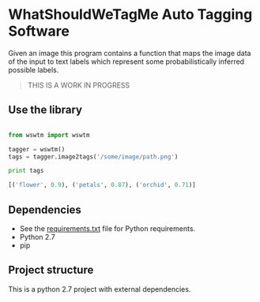 # WhatShouldWeTagMe Auto Tagging Software

Given an image this program contains a function that maps the image data of the input to text labels which represent some probabilistically inferred possible labels.

> THIS IS A WORK IN PROGRESS

## Use the library

```python

from wswtm import wswtm

tagger = wswtm()
tags = tagger.image2tags('/some/image/path.png')

print tags

[('flower', 0.9), ('petals', 0.87), ('orchid', 0.71)]

```

## Dependencies

- See the [requirements.txt](requirements.txt) file for Python requirements.
- Python 2.7
- pip

## Project structure

This is a python 2.7 project with external dependencies.


